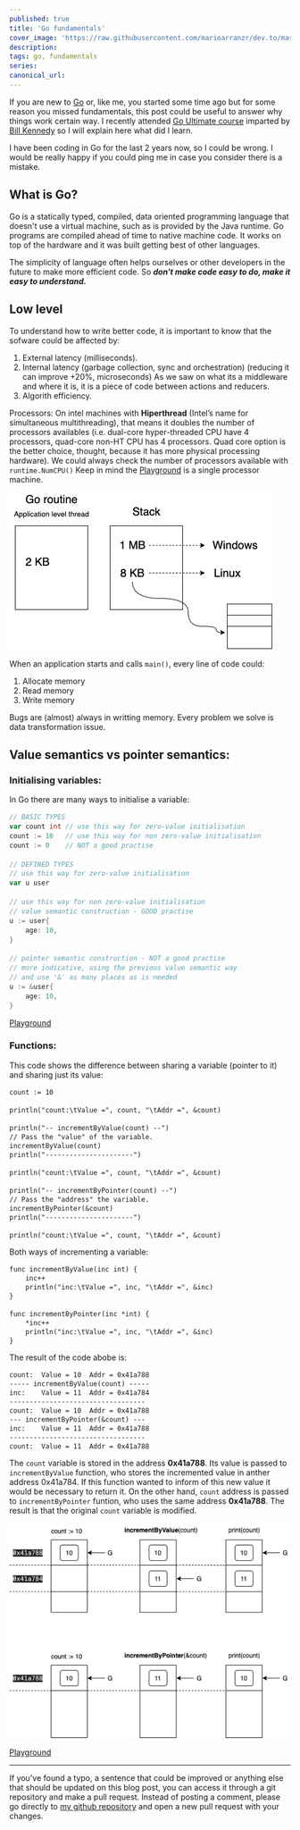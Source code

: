 ```yaml
---
published: true
title: 'Go fundamentals'
cover_image: 'https://raw.githubusercontent.com/marioarranzr/dev.to/master/blog-posts/go-fundamentals/assets/your-asset.png'
description:
tags: go, fundamentals
series:
canonical_url:
---
```


If you are new to [Go](https://golang.org/) or, like me, you started some time ago but for some reason you missed fundamentals, this post could be useful to answer why things work certain way. I recently attended [Go Ultimate course](https://www.ardanlabs.com/ultimate-go) imparted by [Bill Kennedy](https://twitter.com/goinggodotnet) so I will explain here what did I learn.

I have been coding in Go for the last 2 years now, so I could be wrong. I would be really happy if you could ping me in case you consider there is a mistake.

## What is Go?

Go is a statically typed, compiled, data oriented programming language that doesn't use a virtual machine, such as is provided by the Java runtime. Go programs are compiled ahead of time to native machine code. It works on top of the hardware and it was built getting best of other languages.

The simplicity of language often helps ourselves or other developers in the future to make more efficient code. So ***don't make code easy to do, make it easy to understand.***

## Low level

To understand how to write better code, it is important to know that the sofware could be affected by:
1. External latency (milliseconds).
2. Internal latency (garbage collection, sync and orchestration) (reducing it can improve +20%, microseconds)
As we saw on what its a middleware and where it is, it is a piece of code between actions and reducers.
3. Algorith efficiency.

Processors: On intel machines with **Hiperthread** (Intel’s name for simultaneous multithreading), that means it doubles the number of processors availables (i.e. dual-core hyper-threaded CPU have 4 processors, quad-core non-HT CPU has 4 processors. Quad core option is the better choice, thought, because it has more physical processing hardware).
We could always check the number of processors available with `runtime.NumCPU()`
Keep in mind the [Playground](https://play.golang.org/) is a single processor machine.

![Stack memory](https://raw.githubusercontent.com/marioarranzr/dev.to/master/blog-posts/go-fundamentals/assets/stack.png)

When an application starts and calls `main()`, every line of code could:
1. Allocate memory
2. Read memory
3. Write memory

Bugs are (almost) always in writting memory. Every problem we solve is data transformation issue.

## Value semantics vs pointer semantics:

### Initialising variables:

In Go there are many ways to initialise a variable:

```go
// BASIC TYPES
var count int // use this way for zero-value initialisation
count := 10   // use this way for non zero-value initialisation
count := 0    // NOT a good practise

// DEFINED TYPES
// use this way for zero-value initialisation
var u user

// use this way for non zero-value initialisation
// value semantic construction - GOOD practise
u := user{
    age: 10,
}

// pointer semantic construction - NOT a good practise
// more indicative, using the previous value semantic way
// and use '&' as many places as is needed
u := &user{
    age: 10,
}
```
[Playground](https://play.golang.org/p/-f9PCB8Y9z6)

### Functions:

This code shows the difference between sharing a variable (pointer to it) and sharing just its value:
```
count := 10

println("count:\tValue =", count, "\tAddr =", &count)

println("-- incrementByValue(count) --")
// Pass the "value" of the variable.
incrementByValue(count)
println("----------------------")

println("count:\tValue =", count, "\tAddr =", &count)

println("-- incrementByPointer(count) --")
// Pass the "address" the variable.
incrementByPointer(&count)
println("----------------------")

println("count:\tValue =", count, "\tAddr =", &count)
```

Both ways of incrementing a variable:
```
func incrementByValue(inc int) {
	inc++
	println("inc:\tValue =", inc, "\tAddr =", &inc)
}

func incrementByPointer(inc *int) {
	*inc++
	println("inc:\tValue =", inc, "\tAddr =", &inc)
}
```

The result of the code abobe is:

```text
count:	Value = 10 	Addr = 0x41a788
----- incrementByValue(count) -----
inc:	Value = 11 	Addr = 0x41a784
----------------------------------
count:	Value = 10 	Addr = 0x41a788
--- incrementByPointer(&count) ---
inc:	Value = 11 	Addr = 0x41a788
----------------------------------
count:	Value = 11 	Addr = 0x41a788
```

The `count` variable is stored in the address **0x41a788**. Its value is passed to `incrementByValue` function, who stores the incremented value in anther address 0x41a784. If this function wanted to inform of this new value it would be necessary to return it.
On the other hand, `count` address is passed to `incrementByPointer` funtion, who uses the same address **0x41a788**. The result is that the original `count` variable is modified.

![Stack memory](https://raw.githubusercontent.com/marioarranzr/dev.to/master/blog-posts/go-fundamentals/assets/value-vs-pointer.png)

[Playground](https://play.golang.com/p/q0rBOyxnUDQ)

---

If you've found a typo, a sentence that could be improved or anything else that should be updated on this blog post, you can access it through a git repository and make a pull request. Instead of posting a comment, please go directly to [my github repository](https://github.com/marioarranzr/dev.to) and open a new pull request with your changes.